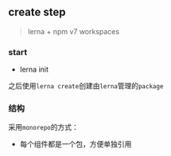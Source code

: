 ## create step
> lerna + npm v7 workspaces

### start
* lerna init

之后使用`lerna create`创建由`lerna`管理的`package`

### 结构
采用`monorepo`的方式：
* 每个组件都是一个包，方便单独引用
